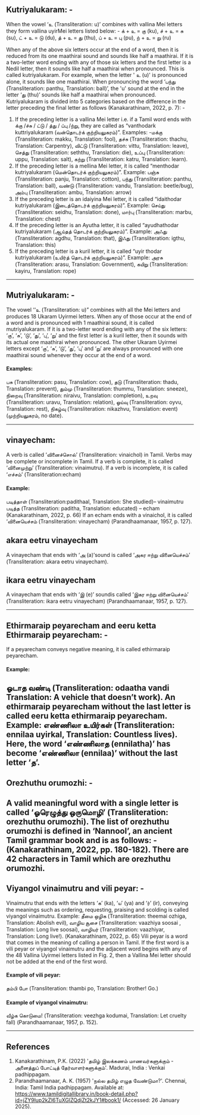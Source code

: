 ## Kutriyalukaram: -
When the vowel ‘உ (Transliteration: u)’ combines with vallina Mei letters they form vallina uyirMei letters listed below: - 
க் + உ = கு (ku), 
ச் + உ = சு (su), 
ட் + உ = டு (du), 
த் + உ = து (thu), 
ப் + உ = பு (pu), 
ற் + உ = று (ru) 

When any of the above six letters occur at the end of a word, then it is reduced from its one maathirai sound and sounds like half a maathirai. If it is a two-letter word ending with any of those six letters and the first letter is a Nedil letter, then it sounds like half a maathirai when pronounced. This is called kutriyalukaram. For example, when the letter ' உ (u)' is pronounced alone, it sounds like one maathirai. When pronouncing the word ‘பந்து (Transliteration: panthu, Translation: ball)’, the 'u' sound at the end in the letter ‘து (thu)’ sounds like half a maathirai when pronounced. Kutriyalukaram is divided into 5 categories based on the difference in the letter preceding the final letter as follows (Kanakarathinam, 2022, p. 7): - 

1. If the preceding letter is a vallina Mei letter i.e. if a Tamil word ends with க்கு /ச்சு / ட்டு / த்து / ப்பு /ற்று, they are called as “vanthodark kuttriyalukaram (வன்தொடர்க் குற்றியலுகரம்)”. Examples: -மக்கு (Transliteration: makku, Translation: fool), தச்சு (Transliteration: thachu, Translation: Carpentry), விட்டு (Transliteration: vittu, Translation: leave), செத்து (Transliteration: seththu, Translation: die), உப்பு (Transliteration: uppu, Translation: salt), கற்று (Transliteration: katru, Translation: learn).
2. If the preceding letter is a mellina Mei letter, it is called “menthodar kutriyalukaram (மென்தொடர்க் குற்றியலுகரம்)”. Example: பஞ்சு (Transliteration: panju, Translation: cotton), பந்து (Transliteration: panthu, Translation: ball), வண்டு (Transliteration: vandu, Translation: beetle/bug), அம்பு (Transliteration: ambu, Translation: arrow)
3. If the preceding letter is an idaiyina Mei letter, it is called “idaithodar kutriyalukaram (இடைத்தொடர்க் குற்றியலுகரம்)”. Example: செய்து (Transliteration: seidhu, Translation: done), மார்பு (Transliteration: marbu, Translation: chest)
4. If the preceding letter is an Ayutha letter, it is called “ayudhathodar kutriyalukaram (ஆய்தத் தொடர்க் குற்றியலுகரம்)”. Example: அஃது (Transliteration: agdhu, Translation: that), இஃது (Transliteration: igthu, Translation: this)
5. If the preceding letter is a kuril letter, it is called “uyir thodar kutriyalukaram (உயிர்த் தொடர்க் குற்றியலுகரம்)”. Example: அரசு (Transliteration: arasu, Translation: Government), கயிறு (Transliteration: kayiru, Translation: rope)

---

## Mutriyalukaram: -
The vowel ‘‘உ (Transliteration: u)” combines with all the Mei letters and produces 18 Ukaram Uyirmei letters. When any of those occur at the end of a word and is pronounced with 1 maathirai sound, it is called mutriyalukaram. If it is a two-letter word ending with any of the six letters: ‘கு’, ‘சு’, ‘டு’, ‘து’, ‘பு’, ‘று’ and the first letter is a kuril letter, then it sounds with its actual one maathirai when pronounced. The other Ukaram Uyirmei letters except ‘கு’, ‘சு’, ‘டு’, ‘து’, ‘பு’ and ‘று’ are always pronounced with one maathirai sound whenever they occur at the end of a word. 

#### Examples:  
பசு (Transliteration: pasu, Translation: cow), தடு (Transliteration: thadu, Translation: prevent), தும்மு (Transliteration: thummu, Translation: sneeze), நிறைவு (Transliteration: niraivu, Translation: completion), உறவு (Transliteration: uravu, Translation: relation), ஓய்வு (Transliteration: oyvu, Translation: rest), நிகழ்வு (Transliteration: nikazhvu, Translation: event) (முற்றியலுகரம், no date). 

---

## vinayecham: 
A verb is called ‘வினைச்சொல்’ (Transliteration: vinaichol) in Tamil. Verbs may be complete or incomplete in Tamil. If a verb is complete, it is called ‘வினைமுற்று’ (Transliteration: vinaimutru). If a verb is incomplete, it is called ‘எச்சம்’ (Transliteration:echam)
#### Example: 
படித்தாள் (Transliteration:padithaal, Translation: She studied)– vinaimutru
படித்த (Transliteration: paditha, Translation: educated) – echam 
(Kanakarathinam, 2022, p. 66)
If an echam ends with a vinaichol, it is called ‘வினையெச்சம் (Transliteration: vinayecham) (Parandhaamanaar, 1957, p. 127). 

## akara eetru vinayecham
A vinayecham that ends with ‘அ (a)’sound is called ‘அகர ஈற்று வினையெச்சம்’ (Transliteration: akara eetru vinayecham). 
## ikara eetru vinayecham
A vinayecham that ends with ‘இ (e)’ soundis called ‘இகர ஈற்று வினையெச்சம்’ (Transliteration: ikara eetru vinayecham) (Parandhaamanaar, 1957, p. 127). 

---

## Ethirmaraip peyarecham and eeru ketta Ethirmaraip peyarecham: -
If a peyarecham conveys negative meaning, it is called ethirmaraip peyarecham. 
#### Example: 
ஓடாத வண்டி (Transliteration: odaatha vandi Translation: A vehicle that doesn’t work). 
An ethirmaraip peyarecham without the last letter is called eeru ketta ethirmaraip peyarecham. Example: எண்ணிலா உயிர்கள் (Transliteration: ennilaa uyirkal, Translation: Countless lives). Here, the word ‘எண்ணிலாத (ennilatha)’ has become ‘எண்ணிலா (ennilaa)’ without the last letter ‘த’. 
---

## Orezhuthu orumozhi: -
A valid meaningful word with a single letter is called ‘ஓரெழுத்து ஒருமொழி’ (Transliteration: orezhuthu orumozhi). The list of orezhuthu orumozhi is defined in ‘Nannool’, an ancient Tamil grammar book and is as follows: - (Kanakarathinam, 2022, pp. 180-182). There are 42 characters in Tamil which are orezhuthu orumozhi.
---

## Viyangol vinaimutru and vili peyar: -
Vinaimutru that ends with the letters ‘க’ (ka), ‘ய’ (ya) and ‘ர்’ (ir), conveying the meanings such as ordering, requesting, praising and scolding is called viyangol vinaimutru. Example: தீமை ஒழிக (Transliteration: theemai ozhiga, Translation: Abolish evil), வாழிய சூசை (Transliteration: vaazhiya soosai , Translation: Long live soosai), வாழியர் (Transliteration: vaazhiyar, Translation: Long live!). (Kanakarathinam, 2022, p. 65)
Vili peyar is a word that comes in the meaning of calling a person in Tamil. If the first word is a vili peyar or viyangol vinaimutru and the adjacent word begins with any of the 48 Vallina Uyirmei letters listed in Fig. 2, then a Vallina Mei letter should not be added at the end of the first word.
#### Example of vili peyar: 
தம்பி போ (Transliteration: thambi po, Translation: Brother! Go.)
#### Example of viyangol vinaimutru: 
வீழ்க கொடுமை! (Transliteration: veezhga kodumai, Translation: Let cruelty fall) (Parandhaamanaar, 1957, p. 152).

---
## References 
1.	Kanakarathinam, P.K. (2022) 'தமிழ் இலக்கணம் மாணவர்களுக்கும் - அனைத்துப் போட்டித் தேர்வாளர்களுக்கும்'. Madurai, India : Venkai padhippagam.
2.	Parandhaamanaar, A. K. (1957) 'நல்ல தமிழ் எழுத வேண்டுமா?'. Chennai, India: Tamil India padhippagam. Available at: https://www.tamildigitallibrary.in/book-detail.php?id=jZY9lup2kZl6TuXGlZQdjZt2kJY1#book1/ (Accessed: 26 January 2025).



